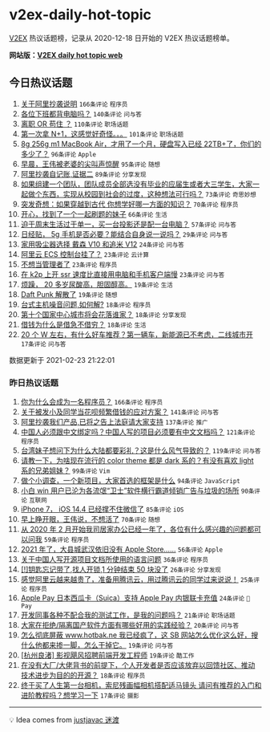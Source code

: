 # v2ex-daily-hot-topic

[V2EX](https://www.v2ex.com/) 热议话题榜，记录从 2020-12-18 日开始的 V2EX 热议话题榜单。

**网站版：[V2EX daily hot topic web](https://realleonardo.github.io/v2ex-daily-hot-topic-web/)**

## 今日热议话题

<!-- TODAY BEGIN -->

1. [关于阿里抄袭说明](https://www.v2ex.com/t/755379) `166条评论` `程序员`
1. [各位下班都背电脑吗？](https://www.v2ex.com/t/755308) `140条评论` `问与答`
1. [离职 OR 苟住 ？](https://www.v2ex.com/t/755376) `110条评论` `职场话题`
1. [第一次拿 N+1，这感觉好奇怪。。。](https://www.v2ex.com/t/755313) `101条评论` `职场话题`
1. [8g 256g m1 MacBook Air，才用了一个月，硬盘写入已经 22TB+了，你们的多少了？](https://www.v2ex.com/t/755498) `96条评论` `Apple`
1. [早晨，王伟被老婆的尖叫声惊醒](https://www.v2ex.com/t/755305) `95条评论` `随想`
1. [阿里抄袭自记账,证据二](https://www.v2ex.com/t/755348) `89条评论` `分享发现`
1. [如果组建一个团队，团队成员全部选没有毕业的应届生或者大三学生，大家一起做个东西，实现从校园到社会的过度，这种想法可行吗？](https://www.v2ex.com/t/755317) `73条评论` `奇思妙想`
1. [突发奇想：如果穿越到古代 你想学好哪一方面的知识？](https://www.v2ex.com/t/755462) `70条评论` `程序员`
1. [开心，找到了一个一起刷题的妹子](https://www.v2ex.com/t/755557) `66条评论` `生活`
1. [迫于周末生活过于单一，买一台投影还是配一台电脑？](https://www.v2ex.com/t/755495) `57条评论` `问与答`
1. [日经贴， 5g 手机是否必要？能结合自身说一说吗？](https://www.v2ex.com/t/755493) `29条评论` `问与答`
1. [家用吸尘器选择 戴森 V10 和追米 V12](https://www.v2ex.com/t/755311) `24条评论` `问与答`
1. [阿里云 ECS 控制台挂了？](https://www.v2ex.com/t/755485) `23条评论` `云计算`
1. [不想当管理者了](https://www.v2ex.com/t/755437) `23条评论` `程序员`
1. [在 k2p 上开 ssr 速度比直接用电脑和手机客户端慢](https://www.v2ex.com/t/755316) `23条评论` `问与答`
1. [烦躁， 20 多岁尿酸高，胆固醇高。](https://www.v2ex.com/t/755360) `19条评论` `生活`
1. [Daft Punk 解散了](https://www.v2ex.com/t/755307) `19条评论` `随想`
1. [台式主机噪音问题,如何解?](https://www.v2ex.com/t/755642) `18条评论` `程序员`
1. [第十个国家中心城市将会花落谁家？](https://www.v2ex.com/t/755577) `18条评论` `分享发现`
1. [借钱为什么是借急不借穷？](https://www.v2ex.com/t/755459) `18条评论` `生活`
1. [20 个 W 左右，有什么好车推荐？第一辆车，新能源已不考虑，二线城市开](https://www.v2ex.com/t/755539) `17条评论` `问与答`

数据更新于 2021-02-23 21:22:01

<!-- TODAY END -->

### 昨日热议话题

<!-- YESTERDAY BEGIN -->

1. [你为什么会成为一名程序员？](https://www.v2ex.com/t/755020) `166条评论` `程序员`
1. [关于被发小及同学当花呗频繁借钱的应对方案？](https://www.v2ex.com/t/754987) `141条评论` `问与答`
1. [阿里抄袭我们产品,已将之告上法庭请大家支持](https://www.v2ex.com/t/754943) `137条评论` `推广`
1. [中国人必须跟中文绑定吗？中国人写的项目必须要有中文文档吗？](https://www.v2ex.com/t/755180) `121条评论` `程序员`
1. [台湾妹子想问下为什么大陆都要彩礼？这是什么风气导致的？](https://www.v2ex.com/t/755086) `119条评论` `问与答`
1. [请教一下，为啥现在流行的 color theme 都是 dark 系的？有没有喜欢 light 系的兄弟姐妹？](https://www.v2ex.com/t/754951) `99条评论` `Vim`
1. [做个小调查，一个新项目，大家首选的框架是什么](https://www.v2ex.com/t/754961) `94条评论` `JavaScript`
1. [小白 win 用户已沦为各流氓“卫士”软件横行霸道倾销广告与垃圾的场所](https://www.v2ex.com/t/754945) `90条评论` `互联网`
1. [iPhone 7， iOS 14.4 已经撑不住微信了](https://www.v2ex.com/t/754950) `85条评论` `iOS`
1. [早上睁开眼，王伟说，不想活了](https://www.v2ex.com/t/754936) `70条评论` `随想`
1. [从 2020 年 2 月开始我司居家办公已经一年了，各位有什么感兴趣的问题都可以问我](https://www.v2ex.com/t/755031) `59条评论` `程序员`
1. [2021 年了，大县城武汉依旧没有 Apple Store......](https://www.v2ex.com/t/755026) `56条评论` `Apple`
1. [关于中国人写开源项目文档所使用的语言问题](https://www.v2ex.com/t/755276) `36条评论` `程序员`
1. [[!]钥匙忘记带了,找人开锁,1 分钟结束 50 块没了](https://www.v2ex.com/t/755234) `26条评论` `分享发现`
1. [感觉阿里云越来越贵了，准备用腾讯云，用过腾讯云的同学过来说说！](https://www.v2ex.com/t/755076) `25条评论` `程序员`
1. [Apple Pay 日本西瓜卡（Suica）支持 Apple Pay 内银联卡充值](https://www.v2ex.com/t/755227) `24条评论` ` Pay`
1. [开发同事各种不配合我的测试工作，是我的问题吗？](https://www.v2ex.com/t/755036) `21条评论` `职场话题`
1. [大家在拒绝/隔离国产软件方面有哪些好用的实践经验？](https://www.v2ex.com/t/755253) `20条评论` `问与答`
1. [怎么彻底屏蔽 www.hotbak.ne 我已经疯了，这 SB 网站怎么优化这么好，搜什么他都来掺一脚，怎么干掉它。](https://www.v2ex.com/t/755048) `19条评论` `问与答`
1. [[杭州良渚] 影视飓风招聘前端开发工程师](https://www.v2ex.com/t/754990) `19条评论` `酷工作`
1. [在没有大厂/大佬背书的前提下，个人开发者是否应该放弃以回馈社区、推动技术进步为目的的开源？](https://www.v2ex.com/t/755204) `18条评论` `程序员`
1. [终于买了人生第一台相机，索尼残画幅相机搭配适马镜头 请问有推荐的入门和进阶教程吗？想学习一下](https://www.v2ex.com/t/755251) `17条评论` `摄影`

<!-- YESTERDAY END -->

---

💡 Idea comes from [justjavac 迷渡](https://github.com/justjavac/)
